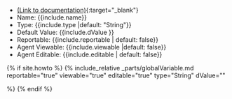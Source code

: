 <!-- Global Variable -->
- [(Link to documentation)](https://help.webex.com/en-us/article/n5595zd/Webex-Contact-Center-Setup-and-Administration-Guide#Cisco_Task.dita_1d70cd62-fc99-4e7c-baaf-9d9ab2209846){:target="\_blank"}
- Name: {{include.name}}
- Type: {{include.type |default: "String"}}
- Default Value: {{include.dValue }}
- Reportable: {{include.reportable | default: false}}
- Agent Viewable: {{include.viewable |default: false}}
- Agent Editable: {{include.editable | default: false}}


{% if site.howto %}
{% include_relative _parts/globalVariable.md 
    reportable="true" 
    viewable="true" 
    editable="true" 
    type="String"
    dValue=""
    
%}
{% endif %}
 